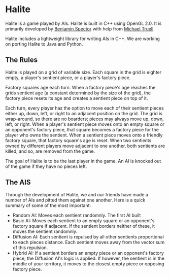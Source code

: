 # Halite

Halite is a game played by AIs. Halite is built in C++ using OpenGL 2.0. It is primarily developed by [Benjamin Spector](https://github.com/Sydriax "Benjamin Spector") with help from [Michael Truell](https://github.com/truell20 "Michael Truell").

Halite includes a lightweight library for writing AIs in C++. We are working on porting Halite to Java and Python.

## The Rules

Halite is played on a grid of variable size. Each square in the grid is eighter empty, a player's sentient piece, or a player's factory piece. 

Factory squares age each turn. When a factory piece's age reaches the grids sentient age (a constant determined by the size of the grid), the factory piece resets its age and creates a sentient piece on top of it. 

Each turn, every player has the option to move each of their sentient pieces either up, down, left, or right to an adjacent position on the grid. The grid is wrap-around, so there are no boarders; pieces may always move up, down, left, or right. When a player's sentient piece moves onto an empty square or an opponent's factory piece, that square becomes a factory piece for the player who owns the sentient. When a sentient piece moves onto a friendly factory square, that factory square's age is reset. When two sentients owned by different players move adjacent to one another, both sentients are killed, and so, are removed from the game.

The goal of Halite is to be the last player in the game. An AI is knocked out of the game if they have no pieces left.

## The AIS

Through the development of Halite, we and our friends have made a number of AIs and pitted them against one another. Here is a quick summary of some of the most important:

- Random AI: Moves each sentient randomnly. The first AI built
- Basic AI: Moves each sentient to an empty square or an opponent's factory square if adjacent. If the sentient borders neither of these, it moves the sentient randomnly.
- Diffusion AI: Each sentient is repulsed by all other sentients proportional to each pieces distance. Each sentient moves away from the vector sum of this repulsion.
- Hybrid AI: If a sentient borders an empty piece or an opponent's factory piece, the Diffusion AI's logic is applied. If however, the sentient is in the middle of your territory, it moves to the closest empty piece or opposing factory piece.
